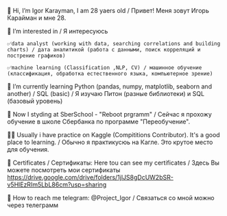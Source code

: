 👋 Hi, I’m Igor Karayman, I am 28 yaers old / Привет! Меня зовут Игорь Карайман и мне 28.

👀 I’m interested in / Я интересуюсь
               
	✅data analyst (working with data, searching correlations and building charts) / дата аналитикой (работа с данными, поиск корреляций и пострение графиков)
              
	✅machine learning (Classification ,NLP, CV) / машинное обучение (классификация, обработка естественного языка, компьютерное зрение)


🌱 I’m currently learning Python (pandas, numpy, matplotlib, seaborn and another) / SQL (basic) / Я изучаю Питон (разные библиотеки) и SQL (базовый уровень)



👔 Now I styding at SberSchool - "Reboot prgramm" / Сейчас я прохожу обучение в школе Сбербанка по программе "Переобучение".

🐱‍👤 Usually i have practice on Kaggle (Compititions Contributor). It's a good place to learning. / Обычно я практикусюь на Кагле. Это крутое место для обучения.

🥇 Certificates / Сертификаты:
    Here tou can see my certificates / Здесь Вы можете посмотреть мои сертификаты
      https://drive.google.com/drive/folders/1jlJS8gDcUW2bSR-v5HlEzRIm5LbL86cm?usp=sharing

🚀 How to reach me telegram: @Project_Igor / Связаться со мной можно через телеграмм

<!---
IKAR42/IKAR42 is a ✨ special ✨ repository because its `README.md` (this file) appears on your GitHub profile.
You can click the Preview link to take a look at your changes.
--->
